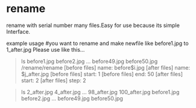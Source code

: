 rename
======

rename with serial number many files.Easy for use because its simple Interface.

example usage
#you want to rename and make newfile like
before1.jpg to 1_after.jpg
Please use like this...

>ls
before1.jpg before2.jpg ... before49.jpg before50.jpg
>/rename/rename
[before files] name:
>before$i.jpg
[after files] name:
>$j_after.jpg
[before files] start:
>1
[before files] end:
>50
[after files] start:
>2
[after files] step:
>2

>ls
2_after.jpg 4_after.jpg ... 98_after.jpg 100_after.jpg
before1.jpg before2.jpg ... before49.jpg before50.jpg
